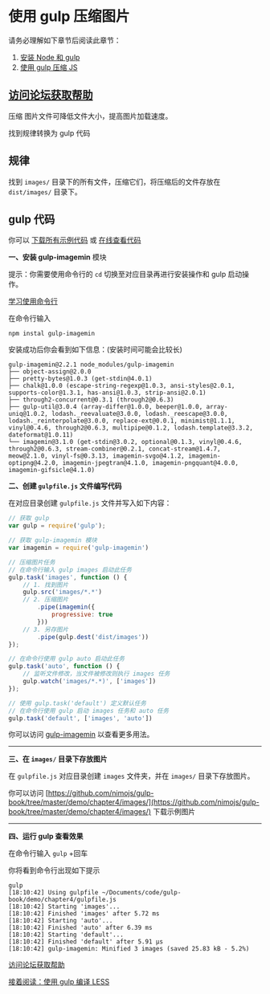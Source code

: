 使用 gulp 压缩图片
================

请务必理解如下章节后阅读此章节：

1. [安装 Node 和 gulp](chapter1.md)
2. [使用 gulp 压缩 JS](chapter2.md)


[访问论坛获取帮助](https://github.com/nimojs/gulp-book/issues/13)
----------

压缩 图片文件可降低文件大小，提高图片加载速度。

找到规律转换为 gulp 代码

规律
---
找到 `images/` 目录下的所有文件，压缩它们，将压缩后的文件存放在 `dist/images/` 目录下。

gulp 代码
---------

你可以 [下载所有示例代码](https://github.com/nimojs/gulp-book/archive/master.zip) 或 [在线查看代码](https://github.com/nimojs/gulp-book/tree/master/demo/chapter4)



**一、安装 gulp-imagemin** 模块

提示：你需要使用命令行的 `cd` 切换至对应目录再进行安装操作和 gulp 启动操作。

[学习使用命令行](chapter1.md)

在命令行输入

```
npm instal gulp-imagemin
```

安装成功后你会看到如下信息：(安装时间可能会比较长)

```
gulp-imagemin@2.2.1 node_modules/gulp-imagemin
├── object-assign@2.0.0
├── pretty-bytes@1.0.3 (get-stdin@4.0.1)
├── chalk@1.0.0 (escape-string-regexp@1.0.3, ansi-styles@2.0.1, supports-color@1.3.1, has-ansi@1.0.3, strip-ansi@2.0.1)
├── through2-concurrent@0.3.1 (through2@0.6.3)
├── gulp-util@3.0.4 (array-differ@1.0.0, beeper@1.0.0, array-uniq@1.0.2, lodash._reevaluate@3.0.0, lodash._reescape@3.0.0, lodash._reinterpolate@3.0.0, replace-ext@0.0.1, minimist@1.1.1, vinyl@0.4.6, through2@0.6.3, multipipe@0.1.2, lodash.template@3.3.2, dateformat@1.0.11)
└── imagemin@3.1.0 (get-stdin@3.0.2, optional@0.1.3, vinyl@0.4.6, through2@0.6.3, stream-combiner@0.2.1, concat-stream@1.4.7, meow@2.1.0, vinyl-fs@0.3.13, imagemin-svgo@4.1.2, imagemin-optipng@4.2.0, imagemin-jpegtran@4.1.0, imagemin-pngquant@4.0.0, imagemin-gifsicle@4.1.0)
```

**二、创建 `gulpfile.js` 文件编写代码**

在对应目录创建 `gulpfile.js` 文件并写入如下内容：

```js
// 获取 gulp
var gulp = require('gulp');

// 获取 gulp-imagemin 模块
var imagemin = require('gulp-imagemin')

// 压缩图片任务
// 在命令行输入 gulp images 启动此任务
gulp.task('images', function () {
    // 1. 找到图片
    gulp.src('images/*.*')
    // 2. 压缩图片
        .pipe(imagemin({
            progressive: true
        }))
    // 3. 另存图片
        .pipe(gulp.dest('dist/images'))
});

// 在命令行使用 gulp auto 启动此任务
gulp.task('auto', function () {
    // 监听文件修改，当文件被修改则执行 images 任务
    gulp.watch('images/*.*)', ['images'])
});

// 使用 gulp.task('default') 定义默认任务
// 在命令行使用 gulp 启动 images 任务和 auto 任务
gulp.task('default', ['images', 'auto'])
```

你可以访问 [gulp-imagemin](gulp-imagemin) 以查看更多用法。

------

**三、在 `images/` 目录下存放图片**

在 `gulpfile.js` 对应目录创建 `images` 文件夹，并在 `images/` 目录下存放图片。

你可以访问 [https://github.com/nimojs/gulp-book/tree/master/demo/chapter4/images/](https://github.com/nimojs/gulp-book/tree/master/demo/chapter4/images/) 下载示例图片


--------

**四、运行 gulp 查看效果**

在命令行输入 `gulp` +回车

你将看到命令行出现如下提示

```
gulp
[18:10:42] Using gulpfile ~/Documents/code/gulp-book/demo/chapter4/gulpfile.js
[18:10:42] Starting 'images'...
[18:10:42] Finished 'images' after 5.72 ms
[18:10:42] Starting 'auto'...
[18:10:42] Finished 'auto' after 6.39 ms
[18:10:42] Starting 'default'...
[18:10:42] Finished 'default' after 5.91 μs
[18:10:42] gulp-imagemin: Minified 3 images (saved 25.83 kB - 5.2%)
```

[访问论坛获取帮助](https://github.com/nimojs/gulp-book/issues/13)

[接着阅读：使用 gulp 编译 LESS](chapter5.md)